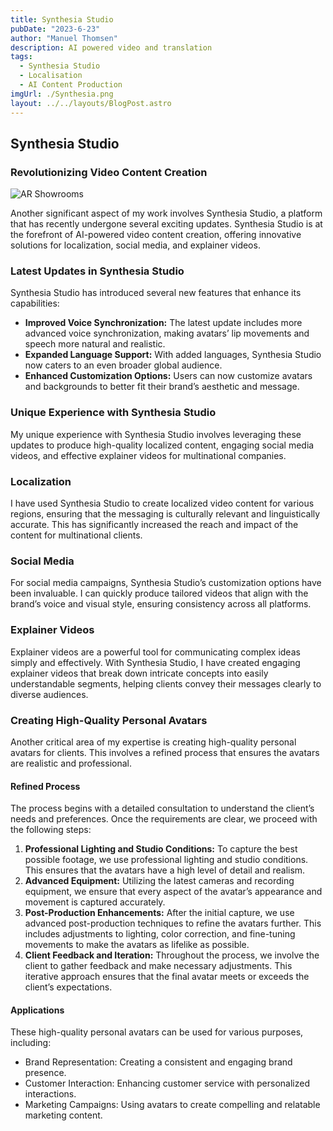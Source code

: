 ```yaml
---
title: Synthesia Studio
pubDate: "2023-6-23"
author: "Manuel Thomsen"
description: AI powered video and translation
tags:
  - Synthesia Studio
  - Localisation
  - AI Content Production
imgUrl: ./Synthesia.png
layout: ../../layouts/BlogPost.astro
---
```


## Synthesia Studio

### Revolutionizing Video Content Creation

![AR Showrooms](./Synthesia.png)

Another significant aspect of my work involves Synthesia Studio, a platform that has recently undergone several exciting updates. Synthesia Studio is at the forefront of AI-powered video content creation, offering innovative solutions for localization, social media, and explainer videos.

### Latest Updates in Synthesia Studio

Synthesia Studio has introduced several new features that enhance its capabilities:

  - **Improved Voice Synchronization:** The latest update includes more advanced voice synchronization, making avatars’ lip movements and speech more natural and realistic.
- **Expanded Language Support:** With added languages, Synthesia Studio now caters to an even broader global audience.
- **Enhanced Customization Options:** Users can now customize avatars and backgrounds to better fit their brand’s aesthetic and message.

### Unique Experience with Synthesia Studio

My unique experience with Synthesia Studio involves leveraging these updates to produce high-quality localized content, engaging social media videos, and effective explainer videos for multinational companies.

### Localization

I have used Synthesia Studio to create localized video content for various regions, ensuring that the messaging is culturally relevant and linguistically accurate. This has significantly increased the reach and impact of the content for multinational clients.

### Social Media

For social media campaigns, Synthesia Studio’s customization options have been invaluable. I can quickly produce tailored videos that align with the brand’s voice and visual style, ensuring consistency across all platforms.

### Explainer Videos

Explainer videos are a powerful tool for communicating complex ideas simply and effectively. With Synthesia Studio, I have created engaging explainer videos that break down intricate concepts into easily understandable segments, helping clients convey their messages clearly to diverse audiences.

### Creating High-Quality Personal Avatars

Another critical area of my expertise is creating high-quality personal avatars for clients. This involves a refined process that ensures the avatars are realistic and professional.

#### Refined Process

The process begins with a detailed consultation to understand the client’s needs and preferences. Once the requirements are clear, we proceed with the following steps:

1. **Professional Lighting and Studio Conditions:** To capture the best possible footage, we use professional lighting and studio conditions. This ensures that the avatars have a high level of detail and realism.
2. **Advanced Equipment:** Utilizing the latest cameras and recording equipment, we ensure that every aspect of the avatar’s appearance and movement is captured accurately.
3. **Post-Production Enhancements:** After the initial capture, we use advanced post-production techniques to refine the avatars further. This includes adjustments to lighting, color correction, and fine-tuning movements to make the avatars as lifelike as possible.
4. **Client Feedback and Iteration:** Throughout the process, we involve the client to gather feedback and make necessary adjustments. This iterative approach ensures that the final avatar meets or exceeds the client’s expectations.

#### Applications

These high-quality personal avatars can be used for various purposes, including:

- Brand Representation: Creating a consistent and engaging brand presence.
- Customer Interaction: Enhancing customer service with personalized interactions.
- Marketing Campaigns: Using avatars to create compelling and relatable marketing content.
